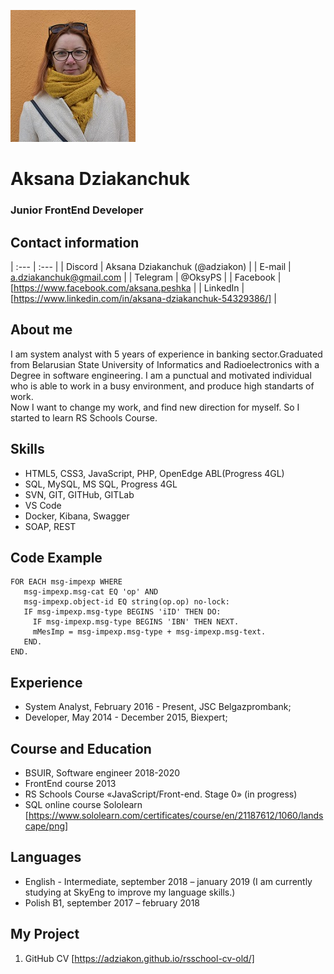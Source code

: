 ![Aksana Dziakanchuk](my_foto.png "CV-foto")
# Aksana Dziakanchuk

### Junior FrontEnd Developer

## Contact information
<!---Discord: Aksana Dziakanchuk (@adziakon) \
E-mail: a.dziakanchuk@gmail.com \
Telegram: @OksyPS \
Facebook: [https://www.facebook.com/aksana.peshka] \
LinkedIn: [https://www.linkedin.com/in/aksana-dziakanchuk-54329386/] --->


| :---        | :---                                                       |
| Discord     | Aksana Dziakanchuk (@adziakon)                             |
| E-mail      | a.dziakanchuk@gmail.com                                    |
| Telegram    | @OksyPS                                                    |
| Facebook    | [https://www.facebook.com/aksana.peshka                    |
| LinkedIn    | [https://www.linkedin.com/in/aksana-dziakanchuk-54329386/] |



## About me
I am system analyst with 5 years of experience in banking sector.Graduated from Belarusian State University of Informatics and Radioelectronics with a Degree in software engineering. I am a punctual and motivated individual who is able to work in a busy environment, and produce high standarts of work.\
Now I want to change my work, and find new direction for myself. So I started to learn RS Schools Course.

## Skills
* HTML5, CSS3, JavaScript, PHP, OpenEdge ABL(Progress 4GL)
* SQL, MySQL, MS SQL, Progress 4GL
* SVN, GIT, GITHub, GITLab
* VS Code
* Docker, Kibana, Swagger
* SOAP, REST

## Code Example
```
FOR EACH msg-impexp WHERE
   msg-impexp.msg-cat EQ 'op' AND
   msg-impexp.object-id EQ string(op.op) no-lock:
   IF msg-impexp.msg-type BEGINS 'iID' THEN DO:
     IF msg-impexp.msg-type BEGINS 'IBN' THEN NEXT.
     mMesImp = msg-impexp.msg-type + msg-impexp.msg-text.
   END.
END.
```

## Experience
* System Analyst, February 2016 - Present, JSC Belgazprombank; 
* Developer, May 2014 - December 2015, Biexpert;

## Course and Education
* BSUIR, Software engineer 2018-2020 
* FrontEnd course 2013 
* RS Schools Course «JavaScript/Front-end. Stage 0» (in progress)
* SQL online course Sololearn [https://www.sololearn.com/certificates/course/en/21187612/1060/landscape/png]

## Languages
* English - Intermediate, september 2018 – january 2019  (I am currently studying at SkyEng to improve my language skills.)
* Polish В1, september 2017 – february 2018

## My Project
1. GitHub CV [https://adziakon.github.io/rsschool-cv-old/]